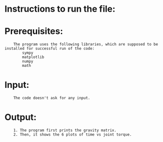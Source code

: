 # Instructions to run the file:

# 	Prerequisites:
		The program uses the following libraries, which are supposed to be installed for successful run of the code: 
			sympy
			matplotlib
			numpy
			math

# 	Input:
		The code doesn't ask for any input.

# 	Output:
		1. The program first prints the gravity matrix.
		2. Then, it shows the 6 plots of time vs joint torque.
